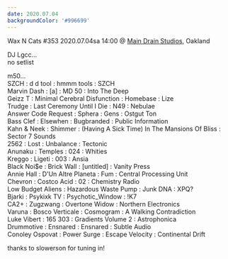 ```yaml
---
date: 2020.07.04
backgroundColor: '#996699'
---
```


Wax N Cats #353 2020.07.04sa 14:00 @ [Main Drain Studios](https://www.youtube.com/watch?v=TM6ZtykKXkQ), Oakland  

DJ Lgcc...  
no setlist  

m50...  
SZCH : d d tool : hmmm tools : SZCH  
Marvin Dash : \[a\] : MD 50 : Into The Deep  
Geizz T : Minimal Cerebral Disfunction : Homebase : Lize  
Trudge : Last Ceremony Until I Die : N49 : Nebulae  
Answer Code Request : Sphera : Gens : Ostgut Ton  
Bass Clef : Elsewhen : Bugbranded : Public Information  
Kahn & Neek : Shimmer : (Having A Sick Time) In The Mansions Of Bliss : Sector 7 Sounds  
2562 : Lost : Unbalance : Tectonic  
Anunaku : Temples : 024 : Whities  
Kreggo : Ligeti : 003 : Ansia  
Black Noi$e : Brick Wall : \[untitled\] : Vanity Press  
Annie Hall : D'Un Altre Planeta : Fum : Central Processing Unit  
Chevron : Costco Acid : 02 : Chemistry Radio  
Low Budget Aliens : Hazardous Waste Pump : Junk DNA : XPQ?  
Bjarki : Psykixk TV : Psychotic\_Window : !K7  
CA2+ : Zugzwang : Overtone Widow : Northern Electronics  
Varuna : Bosco Verticale : Cosmogram : A Walking Contradiction  
Luke Vibert : 165 303 : Gradients Volume 2 : Astrophonica  
Drummotive : Ensnared : Ensnared : Subtle Audio  
Conoley Ospovat : Power Surge : Escape Velocity : Continental Drift  

thanks to slowerson for tuning in!